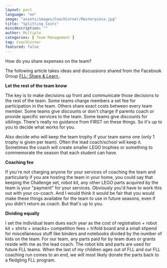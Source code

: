 ```yaml
---
layout: post
language: "en"
image: "assets/images/CoachCorner/Masterpiece.jpg"
title: "Splitting Costs"
minidescription: ""
author: Multiple
categories: [ Team Management ]
tag: CoachCorner
featured: false
---
```

How do you share expenses on the team?

 The following article takes ideas and discussions shared from the Facebook Group <a href="https://www.facebook.com/groups/FLLShareandLearn/">FLL: Share & Learn </a>.

**Let the rest of the team know**

The key is to make decisions up front and communicate those decisions to the rest of the team. Some teams charge members a set fee for participation in the team. Others share exact costs between every team member. Some teams give discounts or don't charge if parents coach or provide specific services to the team. Some teams give discounts for siblings. There's really no guidance from FIRST on these things. So it's up to you to decide what works for you.

Also decide who will keep the team trophy if your team earns one (only 1 trophy is given per team). Often the lead coach/school will keep it. Sometimes the coach will create smaller LEGO trophies or something to commemorate the season that each student can have.

**Coaching fee**

If you're not charging anyone for your services of coaching the team and particularly if you are hosting the team in your home, you could say that keeping the Challenge set, robot kit, any other LEGO parts acquired by the team is your "payment" for your services. Obviously you'd have to work this out with your co-coach. And I would think it would be fair that you would make these things available for the team to use in future seasons, even if you didn't return as coach. But that's up to you.

**Dividing equally**

I set the individual team dues each year as the cost of registration + robot kit + shirts + snacks+ competition fees + trifold board and a small stipend for miscellaneous stuff like binders and notebooks divided by the number of kids on the team. For our team, any parts paid for by team dues or grants reside with me as the lead coach. The robot kits and parts are used for future FLL teams. When the last of my children ages out of FLL and our FLL coaching run comes to an end, we will most likely donate the parts back to a fledgling FLL program.
